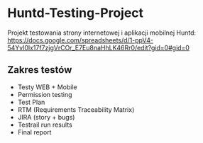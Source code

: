 # Huntd-Testing-Project

Projekt testowania strony internetowej i aplikacji mobilnej Huntd: 
https://docs.google.com/spreadsheets/d/1-ppV4-54Yvl0lx17f7zjgVrCOr_E7Eu8naHhLK46Rr0/edit?gid=0#gid=0 

## Zakres testów
- Testy WEB + Mobile
- Permission testing
- Test Plan
- RTM (Requirements Traceability Matrix)
- JIRA (story + bugs)
- Testrail run results
- Final report
